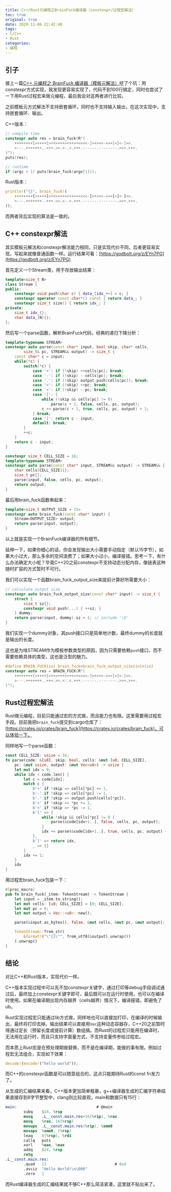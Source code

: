 ```yaml
---
title: C++/Rust元编程之BrainFuck编译器（constexpr/过程宏解法）
toc: true
original: true
date: 2020-11-06 22:42:40
tags:
- C/C++
- Rust
categories:
- 编程
---
```


## 引子
接上一篇[C++ 元编程之 BrainFuck 编译器（模板元解法）](https://netcan.github.io/2020/11/04/C-%E5%85%83%E7%BC%96%E7%A8%8B%E4%B9%8BBrainFuck%E7%BC%96%E8%AF%91%E5%99%A8%EF%BC%88%E6%A8%A1%E6%9D%BF%E5%85%83%E8%A7%A3%E6%B3%95%EF%BC%89/)挖了个坑：用constexpr方式实现，我发现更容易实现了，代码不到100行搞定，同时也尝试了一下用Rust过程宏来做元编程，最后我会对这两者进行比较。

之前模板元方式解法不支持嵌套循环，同时也不支持输入输出，在这次实现中，支持嵌套循环、输出。

C++版本：
```c
// compile time
constexpr auto res = brain_fuck(R"(
    ++++++++[>++++[>++>+++>+++>+<<<<-]>+>+>->>+[<]<-]>>.
    >---.+++++++..+++.>>.<-.<.+++.------.--------.>>+.>++.
)");
puts(res);

// runtime
if (argc > 1) puts(brain_fuck(argv[1]));
```

Rust版本：
```rust
println!("{}", brain_fuck!(
    ++++++++[>++++[>++>+++>+++>+<<<<-]>+>+>->>+[<]<-]>>.
    >---.+++++++..+++.>>.<-.<.+++.------.--------.>>+.>++.
));
```

而两者背后实现的算法是一致的。

## C++ constexpr解法
其实模板元解法和constexpr解法能力相同，只是实现代价不同，后者更容易实现，写起来就像普通函数一样。运行结果可看：[https://godbolt.org/z/EYn7PG](https://godbolt.org/z/EYn7PG)

首先定义一个Stream类，用于存放输出结果：

```cpp
template<size_t N>
class Stream {
public:
    constexpr void push(char c) { data_[idx_++] = c; }
    constexpr operator const char*() const { return data_; }
    constexpr size_t size() { return idx_; }
private:
    size_t idx_{};
    char data_[N]{};
};
```

然后写一个parse函数，解析BrainFuck代码，经典的递归下降分析：
```cpp
template<typename STREAM>
constexpr auto parse(const char* input, bool skip, char* cells,
        size_t& pc, STREAM&& output) -> size_t {
    const char* c = input;
    while(*c) {
        switch(*c) {
            case '+': if (!skip) ++cells[pc]; break;
            case '-': if (!skip) --cells[pc]; break;
            case '.': if (!skip) output.push(cells[pc]); break;
            case '>': if (!skip) ++pc; break;
            case '<': if (!skip) --pc; break;
            case '[': {
                while (!skip && cells[pc] != 0)
                    parse(c + 1, false, cells, pc, output);
                c += parse(c + 1, true, cells, pc, output) + 1;
            } break;
            case ']': return c - input;
            default: break;
        }
        ++c;
    }
    return c - input;
}

constexpr size_t CELL_SIZE = 16;
template<typename STREAM>
constexpr auto parse(const char* input, STREAM&& output) -> STREAM&& {
    char cells[CELL_SIZE]{};
    size_t pc{};
    parse(input, false, cells, pc, output);
    return output;
}
```

最后用brain_fuck函数串起来：
```cpp
template<size_t OUTPUT_SIZE = 15>
constexpr auto brain_fuck(const char* input) {
    Stream<OUTPUT_SIZE> output;
    return parse(input, output);
}
```

以上就是实现一个BrainFuck编译器的所有细节。

延伸一下，如果你细心的话，你会发现输出大小需要手动指定（默认15字节），如果大小过大，那么多余的空间浪费了；如果大小过小，编译报错。思考一下，有什么办法确定大小呢？毕竟C++20之前constexpr不支持动态分配内存，像链表这种随时扩容的方式暂时不可行。

我们可以实现一个函数brain_fuck_output_size来提前计算好所需要大小：
```cpp
// calculate output size
constexpr auto brain_fuck_output_size(const char* input) -> size_t {
    struct {
        size_t sz{};
        constexpr void push(...) { ++sz; }
    } dummy;
    return parse(input, dummy).sz + 1; // include '\0'
}
```

我们实现一个dummy对象，其push接口只是简单地计数，最终dummy的长度就是输出的长度。

这也是为啥STREAM作为模板参数类型的原因，因为只需要依赖`push`接口，而不需要依赖具体的类型，这也是泛型的魅力。

```c
#define BRAIN_FUCK(in) brain_fuck<brain_fuck_output_size(in)>(in)
constexpr auto res = BRAIN_FUCK(R"(
    ++++++++[>++++[>++>+++>+++>+<<<<-]>+>+>->>+[<]<-]>>.
    >---.+++++++..+++.>>.<-.<.+++.------.--------.>>+.>++.
)");
```

## Rust过程宏解法
Rust做元编程，目前只能通过宏的方式做，而且能力也有限。这里需要用过程宏手段。目前我把`brain_fuck`提交到cargo仓库了：[https://crates.io/crates/brain_fuck](https://crates.io/crates/brain_fuck)，可以体验一下。

同样地写一个parse函数：
```rust
const CELL_SIZE: usize = 16;
fn parse(code: &[u8], skip: bool, cells: &mut [u8; CELL_SIZE],
    pc: &mut usize, output: &mut Vec<u8>) -> usize {
    let mut idx = 0;
    while idx < code.len() {
        let c = code[idx];
        match c {
            b'+' if !skip => cells[*pc] += 1,
            b'-' if !skip => cells[*pc] -= 1,
            b'.' if !skip => output.push(cells[*pc]),
            b'>' if !skip => *pc += 1,
            b'<' if !skip => *pc -= 1,
            b'[' => {
                while !skip && cells[*pc] != 0 {
                    parse(&code[idx+1..], false, cells, pc, output);
                }
                idx += parse(&code[idx+1..], true, cells, pc, output) + 1;
            },
            b']' => return idx,
            _ => {}
        }
        idx += 1;
    }
    idx
}
```

用过程宏brain_fuck包装一下：
```rust
#[proc_macro]
pub fn brain_fuck(_item: TokenStream) -> TokenStream {
    let input = _item.to_string();
    let mut cells: [u8; CELL_SIZE] = [0; CELL_SIZE];
    let mut pc = 0;
    let mut output = Vec::<u8>::new();

    parse(&input.as_bytes(), false, &mut cells, &mut pc, &mut output);

    TokenStream::from_str(
        &format!("\"{}\"", from_utf8(&output).unwrap())
    ).unwrap()
}
```

## 结论
对比C++和Rust版本，实现代价一样。

C++版本实现过程中可以先不加constexpr关键字，通过打印等debug手段调试通过后，最终加上constexpr关键字即可，最后既可以在运行时使用，也可以在编译时使用。如果在编译期出现内存越界（cells越界）情况下，编译报错，即避免了ub。

Rust实现过程宏只能通过lib方式做，同样地也可以直接加打印，在编译的时候输出，最终将打印去掉。输出结果可以直接用`Vec`这种动态容器存，C++20之前暂时得通过定长（预留长度或提前计算）数组搞。而Rust的过程宏只能用在编译时，无法用在运行时，而且只支持字面量方式，不支持变量传参给过程宏。

而本质上Rust宏是在预处理期做替换，而不是在编译期，能做的事有限。例如过程宏无法组合，实现如下效果：
```rust
decode!(encode!("hello world"));
```

而C++的constexpr函数是可以随意组合的，这点只能期待Rust的const fn发力了。

从生成的汇编结果来看，C++版本更加简单粗暴，g++编译器生成的汇编字符串结果直接存到8字节整型中，clang则比较直观，main和数据只有15行：
```nasm
main:                                   # @main
        subq    $24, %rsp
        movq    .L__const.main.res+16(%rip), %rax
        movq    %rax, 16(%rsp)
        movups  .L__const.main.res(%rip), %xmm0
        movaps  %xmm0, (%rsp)
        leaq    8(%rsp), %rdi
        callq   puts
        xorl    %eax, %eax
        addq    $24, %rsp
        retq
.L__const.main.res:
        .quad   13                              # 0xd
        .asciz  "Hello World!\n\000"
        .zero   1
```

而Rust编译器生成的汇编结果就不够C++那么简洁紧凑，这里就不贴出来了。

